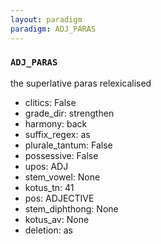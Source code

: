 ```yaml
---
layout: paradigm
paradigm: ADJ_PARAS
---
```

### ` ADJ_PARAS `

the superlative paras relexicalised
* clitics: False
* grade_dir: strengthen
* harmony: back
* suffix_regex: as
* plurale_tantum: False
* possessive: False
* upos: ADJ
* stem_vowel: None
* kotus_tn: 41
* pos: ADJECTIVE
* stem_diphthong: None
* kotus_av: None
* deletion: as
